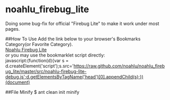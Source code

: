 noahlu_firebug_lite
===================

Doing some bug-fix for official "Firebug Lite" to make it work under most pages.


##How To Use
Add the link below to your browser's Bookmarks Category(or Favorite Category).   
<a href="javascript:(function(d){var s = d.createElement('script');s.src='https://raw.github.com/noahlu/noahlu_firebug_lite/master/src/noahlu-firebug-lite-debug.js';d.getElementsByTagName('head')[0].appendChild(s);})(document)">Noahlu Firebug Lite</a>   
or you may use the bookmarklet script directly:  
javascript:(function(d){var s = d.createElement('script');s.src='https://raw.github.com/noahlu/noahlu_firebug_lite/master/src/noahlu-firebug-lite-debug.js';d.getElementsByTagName('head')[0].appendChild(s);})(document)

##File Minify
$ ant clean init minify